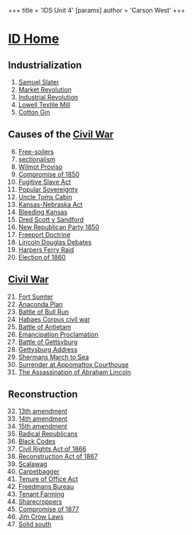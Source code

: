 +++
 title = 'IDS Unit 4'
[params]
	author = 'Carson West'
+++
# [ID Home](./../id-home/)

## Industrialization
1. [Samuel Slater](./../samuel-slater/) 
2. [Market Revolution](./../market-revolution/)
3. [Industrial Revolution](./../industrial-revolution/)
4. [Lowell Textile Mill](./../lowell-textile-mill/)
5. [Cotton Gin](./../cotton-gin/)
 
## Causes of the [Civil War](./../civil-war/) 
6. [Free-soilers](./../free-soilers/)
7.  [sectionalism](./../sectionalism/) 
8. [Wilmot Proviso](./../wilmot-proviso/)
9. [Compromise of 1850](./../compromise-of-1850/)
10. [Fugitive Slave Act](./../fugitive-slave-act/)
11. [Popular Sovereignty](./../popular-sovereignty/)
12. [Uncle Toms Cabin](./../uncle-toms-cabin/)
13. [Kansas-Nebraska Act](./../kansas-nebraska-act/)
14. [Bleeding Kansas](./../bleeding-kansas/)
15. [Dred Scott v Sandford](./../dred-scott-v-sandford/)
16. [New Republican Party 1850](./../new-republican-party-1850/)
17. [Freeport Doctrine](./../freeport-doctrine/)
18. [Lincoln Douglas Debates](./../lincoln-douglas-debates/)
19. [Harpers Ferry Raid](./../harpers-ferry-raid/)
20. [Election of 1860](./../election-of-1860/)

## [Civil War](./../civil-war/) 
21. [Fort Sumter](./../fort-sumter/)
22. [Anaconda Plan](./../anaconda-plan/)
23. [Battle of Bull Run](./../battle-of-bull-run/)
24. [Habaes Corpus civil war](./../habaes-corpus-civil-war/)
25. [Battle of Antietam](./../battle-of-antietam/)
26. [Emancipation Proclamation](./../emancipation-proclamation/)
27. [Battle of Gettsyburg](./../battle-of-gettsyburg/)
28. [Gettysburg Address](./../gettysburg-address/)
29. [Shermans March to Sea](./../shermans-march-to-sea/)
30. [Surrender at Appomattox Courthouse](./../surrender-at-appomattox-courthouse/)
31. [The Assassination of Abraham Lincoln](./../the-assassination-of-abraham-lincoln/)

## Reconstruction
32. [13th amendment](./../13th-amendment/)
33. [14th amendment](./../14th-amendment/)
34. [15th amendment](./../15th-amendment/)
35. [Radical Republicans](./../radical-republicans/)
36. [Black Codes](./../black-codes/)
37. [Civil Rights Act of 1866](./../civil-rights-act-of-1866/)
38. [Reconstruction Act of 1867](./../reconstruction-act-of-1867/)
39. [Scalawag](./../scalawag/)
40. [Carpetbagger](./../carpetbagger/)
41. [Tenure of Office Act](./../tenure-of-office-act/)
42. [Freedmans Bureau](./../freedmans-bureau/)
43. [Tenant Farming](./../tenant-farming/)
44. [Sharecroppers](./../sharecroppers/)
45. [Compromise of 1877](./../compromise-of-1877/)
46. [Jim Crow Laws](./../jim-crow-laws/)
47. [Solid south](./../solid-south/)